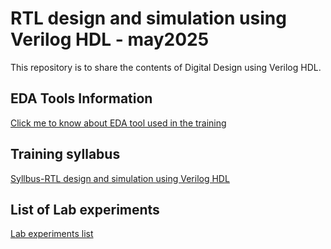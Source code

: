 # RTL design and simulation using Verilog HDL - may2025
This repository is to share the contents of Digital Design using Verilog HDL.

## EDA Tools Information
[Click me to know about EDA tool used in the training](https://github.com/vlsi-internships/verilog-may2025/blob/main/eda-tools-info.md)

## Training syllabus
[Syllbus-RTL design and simulation using Verilog HDL](https://drive.google.com/file/d/1B9y1YFQ99xQ_NkQj-WeB3oGrTDXL-5IR/view?usp=sharing)

## List of Lab experiments
[Lab experiments list](https://github.com/vlsi-internships/verilog-may2025/blob/main/contents.md)
